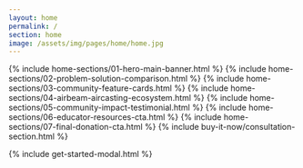 ```yaml
---
layout: home
permalink: /
section: home
image: /assets/img/pages/home/home.jpg
---
```


{% include home-sections/01-hero-main-banner.html %}
{% include home-sections/02-problem-solution-comparison.html %}
{% include home-sections/03-community-feature-cards.html %}
{% include home-sections/04-airbeam-aircasting-ecosystem.html %}
{% include home-sections/05-community-impact-testimonial.html %}
{% include home-sections/06-educator-resources-cta.html %}
{% include home-sections/07-final-donation-cta.html %}
{% include buy-it-now/consultation-section.html %}

<!-- Include existing modal and scripts -->

{% include get-started-modal.html %}

<script defer type="text/javascript" src="/assets/js/citations.js"></script>
<script defer type="text/javascript" src="/assets/js/modern-home.js"></script>
